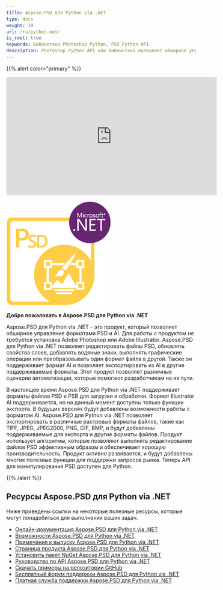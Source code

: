 ```yaml
---
title: Aspose.PSD для Python via .NET
type: docs
weight: 10
url: /ru/python-net/
is_root: true
keywords: Библиотека Photoshop Python, PSD Python API
description: Photoshop Python API или библиотека позволяет обширное управление форматами файлов PSD. Для работы с ним не требуется установка Adobe Photoshop, и поддерживаются форматы файлов PSD, PSB и AI для загрузки, обработки и преобразования их в различные растровые форматы файлов, такие как TIFF, JPEG, JPEG2000, PNG, GIF и BMP.
---
```


{{% alert color="primary" %}} 

<iframe width="560" height="315" src="https://www.youtube.com/embed/B2Q3KOt4zQs?si=IMf0ZdirTw9BtPwe" title="Проигрыватель видео YouTube" frameborder="0" allow="accelerometer; autoplay; clipboard-write; encrypted-media; gyroscope; picture-in-picture; web-share" referrerpolicy="strict-origin-when-cross-origin" allowfullscreen></iframe>

**![Логотип продукта Aspose.PSD для Python via .NET](home_1.png)**

**Добро пожаловать в Aspose.PSD для Python via .NET**

Aspose.PSD для Python via .NET - это продукт, который позволяет обширное управление форматами PSD и AI. Для работы с продуктом не требуется установка Adobe Photoshop или Adobe Illustrator. Aspose.PSD для Python via .NET позволяет редактировать файлы PSD, обновлять свойства слоев, добавлять водяные знаки, выполнять графические операции или преобразовывать один формат файла в другой. Также он поддерживает формат AI и позволяет экспортировать из AI в другие поддерживаемые форматы. Этот продукт позволяет различные сценарии автоматизации, которые помогают разработчикам на их пути.

В настоящее время Aspose.PSD для Python via .NET поддерживает форматы файлов PSD и PSB для загрузки и обработки. Формат Illustrator AI поддерживается, но на данный момент доступны только функции экспорта. В будущих версиях будут добавлены возможности работы с форматом AI. Aspose.PSD для Python via .NET позволяет экспортировать в различные растровые форматы файлов, такие как TIFF, JPEG, JPEG2000, PNG, GIF, BMP, и будут добавлены поддерживаемые для экспорта и другие форматы файлов. Продукт использует алгоритмы, которые позволяют выполнять редактирование файлов PSD эффективным образом и обеспечивает хорошую производительность. Продукт активно развивается, и будут добавлены многие полезные функции для поддержки запросов рынка. Теперь API для манипулирования PSD доступен для Python.

{{% /alert %}} 



## **Ресурсы Aspose.PSD для Python via .NET**

Ниже приведены ссылки на некоторые полезные ресурсы, которые могут понадобиться для выполнения ваших задач.

- [Онлайн-документация Aspose.PSD для Python via .NET](/psd/ru/python-net/)
- [Возможности Aspose.PSD для Python via .NET](/psd/ru/python-net/features/)
- [Примечания к выпуску Aspose.PSD для Python via .NET](/psd/ru/python-net/release-notes/)
- [Страница продукта Aspose.PSD для Python via .NET](https://products.aspose.com/psd/python-net)
- [Установить пакет NuGet Aspose.PSD для Python via .NET](https://pypi.org/project/aspose-psd/)
- [Руководство по API Aspose.PSD для Python via .NET](https://reference.aspose.com/psd/python-net)
- [Скачать примеры на репозитории GitHub](https://github.com/aspose-psd/Aspose.PSD-for-Python-Net)
- [Бесплатный форум поддержки Aspose.PSD для Python via .NET](https://forum.aspose.com/c/psd)
- [Платная служба поддержки Aspose.PSD для Python via .NET](https://helpdesk.aspose.com/)

